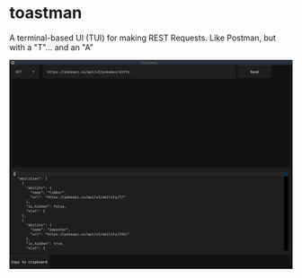 # toastman
A terminal-based UI (TUI) for making REST Requests. Like Postman, but with a "T"... and an "A"

![](misc/Toastman.png)